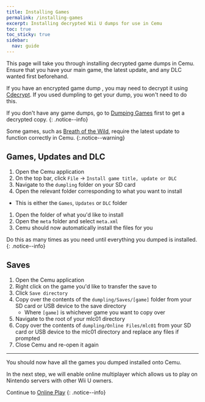 ```yaml
---
title: Installing Games
permalink: /installing-games
excerpt: Installing decrypted Wii U dumps for use in Cemu
toc: true
toc_sticky: true
sidebar:
  nav: guide
---
```


This page will take you through installing decrypted game dumps in Cemu. Ensure that you have your main game, the latest update, and any DLC wanted first beforehand.

If you have an encrypted game dump , you may need to decrypt it using [Cdecrypt](/assets/files/Cdecrypt_v2.0b.zip). If you used dumpling to get your dump, you won't need to do this.

If you don't have any game dumps, go to [Dumping Games](/dumping-games) first to get a decrypted copy.
{: .notice--info}

Some games, such as [Breath of the Wild](https://wiki.cemu.info/wiki/The_Legend_of_Zelda:_Breath_of_the_Wild), require the latest update to function correctly in Cemu.
{:.notice--warning}

## Games, Updates and DLC

1. Open the Cemu application
1. On the top bar, click `File` -> `Install game title, update or DLC`
1. Navigate to the `dumpling` folder on your SD card
1. Open the relevant folder corresponding to what you want to install
  - This is either the `Games`, `Updates` or `DLC` folder
1. Open the folder of what you'd like to install
1. Open the `meta` folder and select `meta.xml`
1. Cemu should now automatically install the files for you

Do this as many times as you need until everything you dumped is installed.
{: .notice--info}

## Saves

1. Open the Cemu application
1. Right click on the game you'd like to transfer the save to
1. Click `Save directory`
1. Copy over the contents of the `dumpling/Saves/[game]` folder from your SD card or USB device to the save directory
    - Where `[game]` is whichever game you want to copy over
1. Navigate to the root of your mlc01 directory
1. Copy over the contents of `dumpling/Online Files/mlc01` from your SD card or USB device to the mlc01 directory and replace any files if prompted
1. Close Cemu and re-open it again

---

You should now have all the games you dumped installed onto Cemu.

In the next step, we will enable online multiplayer which allows us to play on Nintendo servers with other Wii U owners.

Continue to [Online Play](online-play)
{: .notice--info}
